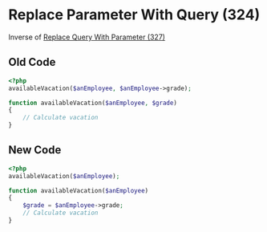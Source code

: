 # Replace Parameter With Query (324)

Inverse of [Replace Query With Parameter (327)](327_-_Replace_Query_with_Parameter.md)

## Old Code

```php
<?php
availableVacation($anEmployee, $anEmployee->grade);

function availableVacation($anEmployee, $grade)
{
    // Calculate vacation
}
```

## New Code

```php
<?php
availableVacation($anEmployee);

function availableVacation($anEmployee)
{
    $grade = $anEmployee->grade;
    // Calculate vacation
}
```